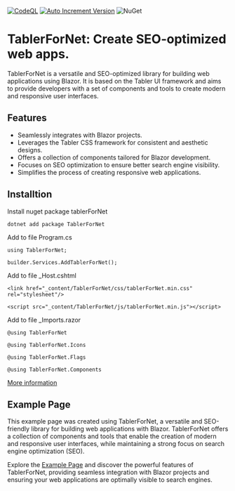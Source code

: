 [![CodeQL](https://github.com/Nix1983/TablerForNet/actions/workflows/github-code-scanning/codeql/badge.svg)](https://github.com/Nix1983/TablerForNet/actions/workflows/github-code-scanning/codeql)
[![Auto Increment Version](https://github.com/Nix1983/TablerForNet/actions/workflows/dotnet.yml/badge.svg)](https://github.com/Nix1983/TablerForNet/actions/workflows/dotnet.yml)
![NuGet](https://img.shields.io/nuget/v/TablerForNet.svg)

# TablerForNet: Create SEO-optimized web apps.

TablerForNet is a versatile and SEO-optimized library for building web applications using Blazor. It is based on the Tabler UI framework and aims to provide developers with a set of components and tools to create modern and responsive user interfaces.

## Features

- Seamlessly integrates with Blazor projects.
- Leverages the Tabler CSS framework for consistent and aesthetic designs.
- Offers a collection of components tailored for Blazor development.
- Focuses on SEO optimization to ensure better search engine visibility.
- Simplifies the process of creating responsive web applications.

## Installtion

Install nuget package tablerForNet

`dotnet add package TablerForNet`


Add to file Program.cs

`using TablerForNet;`

`builder.Services.AddTablerForNet();`



Add to file _Host.cshtml

`<link href="_content/TablerForNet/css/tablerForNet.min.css" rel="stylesheet"/>`

`<script src="_content/TablerForNet/js/tablerForNet.min.js"></script>`


Add to file _Imports.razor

`@using TablerForNet`

`@using TablerForNet.Icons`

`@using TablerForNet.Flags`

`@using TablerForNet.Components`


[More information](https://ghostlyInc.com/en-US/tabler-for-net-and-balzor-usage/)
  
## Example Page

This example page was created using TablerForNet, a versatile and SEO-friendly library for building web applications with Blazor. TablerForNet offers a collection of components and tools that enable the creation of modern and responsive user interfaces, while maintaining a strong focus on search engine optimization (SEO).

Explore the [Example Page](https://ghostlyInc.com) and discover the powerful features of TablerForNet, providing seamless integration with Blazor projects and ensuring your web applications are optimally visible to search engines.



